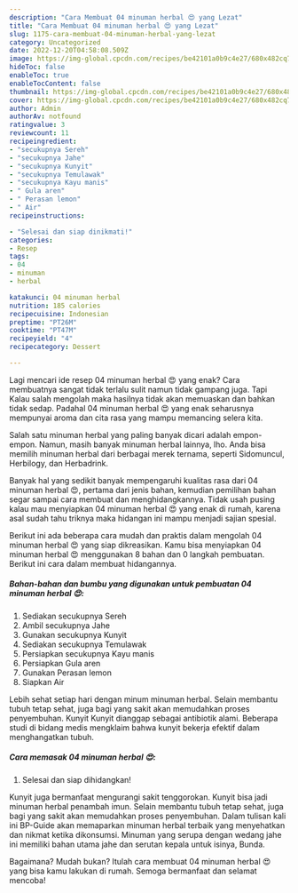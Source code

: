 ```yaml
---
description: "Cara Membuat 04 minuman herbal 😍 yang Lezat"
title: "Cara Membuat 04 minuman herbal 😍 yang Lezat"
slug: 1175-cara-membuat-04-minuman-herbal-yang-lezat
category: Uncategorized
date: 2022-12-20T04:58:08.509Z
image: https://img-global.cpcdn.com/recipes/be42101a0b9c4e27/680x482cq70/04-minuman-herbal-foto-resep-utama.jpg
hideToc: false
enableToc: true
enableTocContent: false
thumbnail: https://img-global.cpcdn.com/recipes/be42101a0b9c4e27/680x482cq70/04-minuman-herbal-foto-resep-utama.jpg
cover: https://img-global.cpcdn.com/recipes/be42101a0b9c4e27/680x482cq70/04-minuman-herbal-foto-resep-utama.jpg
author: Admin
authorAv: notfound
ratingvalue: 3
reviewcount: 11
recipeingredient:
- "secukupnya Sereh"
- "secukupnya Jahe"
- "secukupnya Kunyit"
- "secukupnya Temulawak"
- "secukupnya Kayu manis"
- " Gula aren"
- " Perasan lemon"
- " Air"
recipeinstructions:

- "Selesai dan siap dinikmati!"
categories:
- Resep
tags:
- 04
- minuman
- herbal

katakunci: 04 minuman herbal 
nutrition: 185 calories
recipecuisine: Indonesian
preptime: "PT26M"
cooktime: "PT47M"
recipeyield: "4"
recipecategory: Dessert

---
```



Lagi mencari ide resep 04 minuman herbal 😍 yang enak? Cara membuatnya sangat tidak terlalu sulit namun tidak gampang juga. Tapi Kalau salah mengolah maka hasilnya tidak akan memuaskan dan bahkan tidak sedap. Padahal 04 minuman herbal 😍 yang enak seharusnya mempunyai aroma dan cita rasa yang mampu memancing selera kita.


Salah satu minuman herbal yang paling banyak dicari adalah empon-empon. Namun, masih banyak minuman herbal lainnya, lho. Anda bisa memilih minuman herbal dari berbagai merek ternama, seperti Sidomuncul, Herbilogy, dan Herbadrink.

Banyak hal yang sedikit banyak mempengaruhi kualitas rasa dari 04 minuman herbal 😍, pertama dari jenis bahan, kemudian pemilihan bahan segar sampai cara membuat dan menghidangkannya. Tidak usah pusing kalau mau menyiapkan 04 minuman herbal 😍 yang enak di rumah, karena asal sudah tahu triknya maka hidangan ini mampu menjadi sajian spesial.


Berikut ini ada beberapa cara mudah dan praktis dalam mengolah 04 minuman herbal 😍 yang siap dikreasikan. Kamu bisa menyiapkan 04 minuman herbal 😍 menggunakan 8 bahan dan 0 langkah pembuatan. Berikut ini cara dalam membuat hidangannya.

<!--inarticleads1-->

##### Bahan-bahan dan bumbu yang digunakan untuk pembuatan 04 minuman herbal 😍:

1. Sediakan secukupnya Sereh
1. Ambil secukupnya Jahe
1. Gunakan secukupnya Kunyit
1. Sediakan secukupnya Temulawak
1. Persiapkan secukupnya Kayu manis
1. Persiapkan  Gula aren
1. Gunakan  Perasan lemon
1. Siapkan  Air


Lebih sehat setiap hari dengan minum minuman herbal. Selain membantu tubuh tetap sehat, juga bagi yang sakit akan memudahkan proses penyembuhan. Kunyit Kunyit dianggap sebagai antibiotik alami. Beberapa studi di bidang medis mengklaim bahwa kunyit bekerja efektif dalam menghangatkan tubuh. 

<!--inarticleads2-->

##### Cara memasak 04 minuman herbal 😍:


1. Selesai dan siap dihidangkan!

Kunyit juga bermanfaat mengurangi sakit tenggorokan. Kunyit bisa jadi minuman herbal penambah imun. Selain membantu tubuh tetap sehat, juga bagi yang sakit akan memudahkan proses penyembuhan. Dalam tulisan kali ini BP-Guide akan memaparkan minuman herbal terbaik yang menyehatkan dan nikmat ketika dikonsumsi. Minuman yang serupa dengan wedang jahe ini memiliki bahan utama jahe dan serutan kepala untuk isinya, Bunda. 

Bagaimana? Mudah bukan? Itulah cara membuat 04 minuman herbal 😍 yang bisa kamu lakukan di rumah. Semoga bermanfaat dan selamat mencoba!

